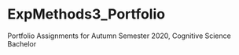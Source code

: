 # ExpMethods3_Portfolio
Portfolio Assignments for Autumn Semester 2020, Cognitive Science Bachelor 
